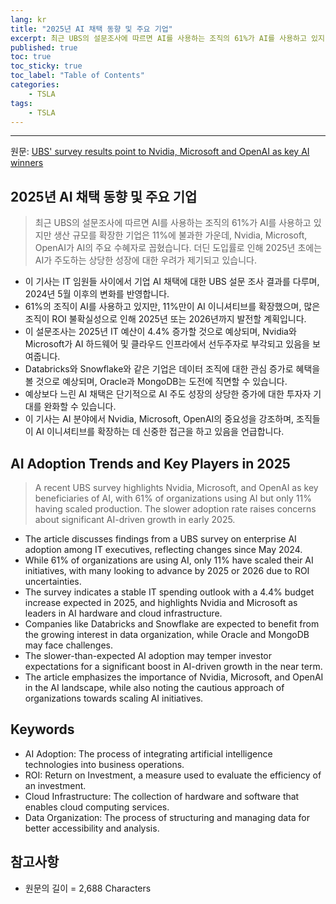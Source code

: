 ```yaml
---
lang: kr
title: "2025년 AI 채택 동향 및 주요 기업"
excerpt: 최근 UBS의 설문조사에 따르면 AI를 사용하는 조직의 61%가 AI를 사용하고 있지만 생산 규모를 확장한 기업은 11%에 불과한 가운데, Nvidia, Microsoft, OpenAI가 AI의 주요 수혜자로 꼽혔습니다. 더딘 도입률로 인해 2025년 초에는 AI가 주도하는 상당한 성장에 대한 우려가 제기되고 있습니다.
published: true
toc: true
toc_sticky: true
toc_label: "Table of Contents"
categories:
    - TSLA
tags:
    - TSLA
---
```


---

  원문: [UBS' survey results point to Nvidia, Microsoft and OpenAI as key AI winners](https://www.investing.com/news/stock-market-news/ubs-survey-results-point-to-nvidia-microsoft-and-openai-as-key-ai-winners-3803149)

## 2025년 AI 채택 동향 및 주요 기업

> 최근 UBS의 설문조사에 따르면 AI를 사용하는 조직의 61%가 AI를 사용하고 있지만 생산 규모를 확장한 기업은 11%에 불과한 가운데, Nvidia, Microsoft, OpenAI가 AI의 주요 수혜자로 꼽혔습니다. 더딘 도입률로 인해 2025년 초에는 AI가 주도하는 상당한 성장에 대한 우려가 제기되고 있습니다.


- 이 기사는 IT 임원들 사이에서 기업 AI 채택에 대한 UBS 설문 조사 결과를 다루며, 2024년 5월 이후의 변화를 반영합니다.
- 61%의 조직이 AI를 사용하고 있지만, 11%만이 AI 이니셔티브를 확장했으며, 많은 조직이 ROI 불확실성으로 인해 2025년 또는 2026년까지 발전할 계획입니다.
- 이 설문조사는 2025년 IT 예산이 4.4% 증가할 것으로 예상되며, Nvidia와 Microsoft가 AI 하드웨어 및 클라우드 인프라에서 선두주자로 부각되고 있음을 보여줍니다.
- Databricks와 Snowflake와 같은 기업은 데이터 조직에 대한 관심 증가로 혜택을 볼 것으로 예상되며, Oracle과 MongoDB는 도전에 직면할 수 있습니다.
- 예상보다 느린 AI 채택은 단기적으로 AI 주도 성장의 상당한 증가에 대한 투자자 기대를 완화할 수 있습니다.
- 이 기사는 AI 분야에서 Nvidia, Microsoft, OpenAI의 중요성을 강조하며, 조직들이 AI 이니셔티브를 확장하는 데 신중한 접근을 하고 있음을 언급합니다.

## AI Adoption Trends and Key Players in 2025

> A recent UBS survey highlights Nvidia, Microsoft, and OpenAI as key beneficiaries of AI, with 61% of organizations using AI but only 11% having scaled production. The slower adoption rate raises concerns about significant AI-driven growth in early 2025.


- The article discusses findings from a UBS survey on enterprise AI adoption among IT executives, reflecting changes since May 2024.
- While 61% of organizations are using AI, only 11% have scaled their AI initiatives, with many looking to advance by 2025 or 2026 due to ROI uncertainties.
- The survey indicates a stable IT spending outlook with a 4.4% budget increase expected in 2025, and highlights Nvidia and Microsoft as leaders in AI hardware and cloud infrastructure.
- Companies like Databricks and Snowflake are expected to benefit from the growing interest in data organization, while Oracle and MongoDB may face challenges.
- The slower-than-expected AI adoption may temper investor expectations for a significant boost in AI-driven growth in the near term.
- The article emphasizes the importance of Nvidia, Microsoft, and OpenAI in the AI landscape, while also noting the cautious approach of organizations towards scaling AI initiatives.

## Keywords

- AI Adoption: The process of integrating artificial intelligence technologies into business operations.
- ROI: Return on Investment, a measure used to evaluate the efficiency of an investment.
- Cloud Infrastructure: The collection of hardware and software that enables cloud computing services.
- Data Organization: The process of structuring and managing data for better accessibility and analysis.

## 참고사항

- 원문의 길이 = 2,688 Characters

